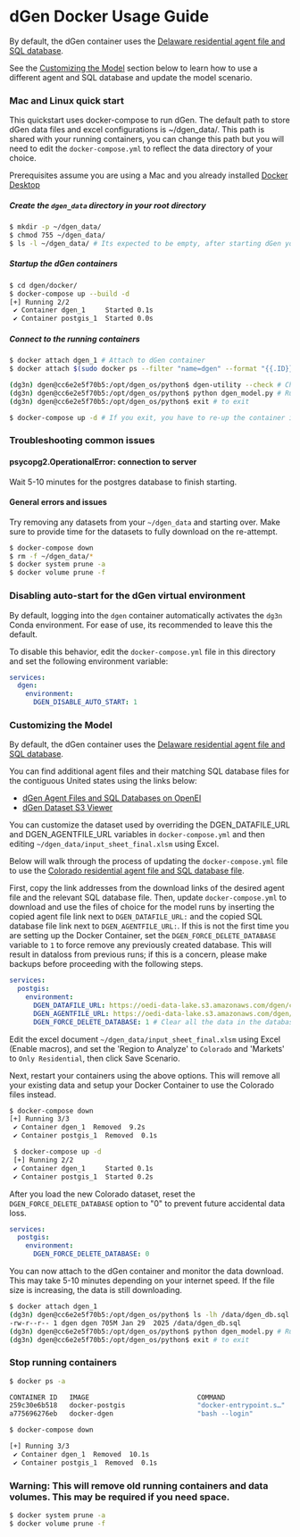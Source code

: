 # dGen Docker Usage Guide

By default, the dGen container uses the [Delaware residential agent file and SQL database](https://oedi-data-lake.s3.amazonaws.com/dgen/de_final_db/dgen_db.sql).

See the [Customizing the Model](#customizing-the-model) section below to learn how to use a different agent and SQL database and update the model scenario.

### Mac and Linux quick start

This quickstart uses docker-compose to run dGen. The default path to store dGen data files and excel configurations is ~/dgen_data/.  This path is shared with your running containers, you can change this path but you will need to edit the `docker-compose.yml` to reflect the data directory of your choice.

Prerequisites assume you are using a Mac and you already installed [Docker Desktop](https://docs.docker.com/desktop/setup/install/mac-install/)

##### Create the ```dgen_data``` directory in your root directory
```bash
$ mkdir -p ~/dgen_data/
$ chmod 755 ~/dgen_data/
$ ls -l ~/dgen_data/ # Its expected to be empty, after starting dGen you will see data files in this location.
```

##### Startup the dGen containers
``` bash
$ cd dgen/docker/
$ docker-compose up --build -d
[+] Running 2/2
 ✔ Container dgen_1     Started 0.1s
 ✔ Container postgis_1  Started 0.0s
```

##### Connect to the running containers
``` bash
$ docker attach dgen_1 # Attach to dGen container
$ docker attach $(sudo docker ps --filter "name=dgen" --format "{{.ID}}") # If dgen_1 is not found

(dg3n) dgen@cc6e2e5f70b5:/opt/dgen_os/python$ dgen-utility --check # Check dgen has downloaded the models, this can take 15 minutes or so depending on your internet speed.
(dg3n) dgen@cc6e2e5f70b5:/opt/dgen_os/python$ python dgen_model.py # Run scenario
(dg3n) dgen@cc6e2e5f70b5:/opt/dgen_os/python$ exit # to exit

$ docker-compose up -d # If you exit, you have to re-up the container if you want to re-attach
```

### Troubleshooting common issues

#### psycopg2.OperationalError: connection to server

Wait 5-10 minutes for the postgres database to finish starting.

#### General errors and issues

Try removing any datasets from your `~/dgen_data` and starting over. Make sure to provide time for the datasets to fully download on the re-attempt.

```bash
$ docker-compose down
$ rm -f ~/dgen_data/*
$ docker system prune -a
$ docker volume prune -f
```

### Disabling auto-start for the dGen virtual environment

By default, logging into the `dgen` container automatically activates the `dg3n` Conda environment.  For ease of use, its recommended to leave this the default.

To disable this behavior, edit the `docker-compose.yml` file in this directory and set the following environment variable:

```yaml
services:
  dgen:
    environment:
      DGEN_DISABLE_AUTO_START: 1
```

### Customizing the Model

By default, the dGen container uses the [Delaware residential agent file and SQL database](https://oedi-data-lake.s3.amazonaws.com/dgen/de_final_db/dgen_db.sql).

You can find additional agent files and their matching SQL database files for the contiguous United states using the links below:
- [dGen Agent Files and SQL Databases on OpenEI](https://data.openei.org/submissions/1931)
- [dGen Dataset S3 Viewer](https://data.openei.org/s3_viewer?bucket=oedi-data-lake&prefix=dgen%2F)

You can customize the dataset used by overriding the DGEN_DATAFILE_URL and DGEN_AGENTFILE_URL variables in `docker-compose.yml` and then editing `~/dgen_data/input_sheet_final.xlsm` using Excel.

Below will walk through the process of updating the `docker-compose.yml` file to use the [Colorado residential agent file and SQL database file](https://data.openei.org/s3_viewer?bucket=oedi-data-lake&prefix=dgen%2Fco_final_db%2F).

First, copy the link addresses from the download links of the desired agent file and the relevant SQL database file. Then, update `docker-compose.yml` to download and use the files of choice for the model runs by inserting the copied agent file link next to `DGEN_DATAFILE_URL:` and the copied SQL database file link next to `DGEN_AGENTFILE_URL:`. If this is not the first time you are setting up the Docker Container, set the `DGEN_FORCE_DELETE_DATABASE` variable to `1` to force remove any previously created database. This will result in dataloss from previous runs; if this is a concern, please make backups before proceeding with the following steps.

```yaml
services:
  postgis:
    environment:
      DGEN_DATAFILE_URL: https://oedi-data-lake.s3.amazonaws.com/dgen/co_final_db/dgen_db.sql
      DGEN_AGENTFILE_URL: https://oedi-data-lake.s3.amazonaws.com/dgen/co_final_db/agent_df_base_res_co_revised.pkl
      DGEN_FORCE_DELETE_DATABASE: 1 # Clear all the data in the database to reload the Colorado dataset, Warning this will remove your existing data.
```

Edit the excel document `~/dgen_data/input_sheet_final.xlsm` using Excel (Enable macros), and set the 'Region to Analyze' to `Colorado` and 'Markets' to `Only Residential`, then click Save Scenario.

Next, restart your containers using the above options.  This will remove all your existing data and setup your Docker Container to use the Colorado files instead.

```bash
$ docker-compose down
[+] Running 3/3
 ✔ Container dgen_1  Removed  9.2s
 ✔ Container postgis_1  Removed  0.1s

 $ docker-compose up -d
 [+] Running 2/2
 ✔ Container dgen_1     Started 0.1s
 ✔ Container postgis_1  Started 0.2s
 ```

After you load the new Colorado dataset, reset the `DGEN_FORCE_DELETE_DATABASE` option to "0" to prevent future accidental data loss.

```yaml
services:
  postgis:
    environment:
      DGEN_FORCE_DELETE_DATABASE: 0
```

You can now attach to the dGen container and monitor the data download.  This may take 5-10 minutes depending on your internet speed. If the file size is increasing, the data is still downloading.

```bash
$ docker attach dgen_1
(dg3n) dgen@cc6e2e5f70b5:/opt/dgen_os/python$ ls -lh /data/dgen_db.sql
-rw-r--r-- 1 dgen dgen 705M Jan 29  2025 /data/dgen_db.sql
(dg3n) dgen@cc6e2e5f70b5:/opt/dgen_os/python$ python dgen_model.py # Run scenario
(dg3n) dgen@cc6e2e5f70b5:/opt/dgen_os/python$ exit # to exit
```

### Stop running containers
```bash
$ docker ps -a
```
```bash
CONTAINER ID   IMAGE                           COMMAND                  CREATED          STATUS          PORTS                    NAMES
259c30e6b518   docker-postgis                  "docker-entrypoint.s…"   12 minutes ago   Up 12 minutes   0.0.0.0:5432->5432/tcp   postgis_1
a775696276eb   docker-dgen                     "bash --login"           12 minutes ago   Up 4 seconds                             dgen_1
```

```bash
$ docker-compose down
```
```bash
[+] Running 3/3
 ✔ Container dgen_1  Removed  10.1s
 ✔ Container postgis_1  Removed  0.1s
```

### Warning: This will remove old running containers and data volumes.  This may be required if you need space.

```bash
$ docker system prune -a
$ docker volume prune -f
```
